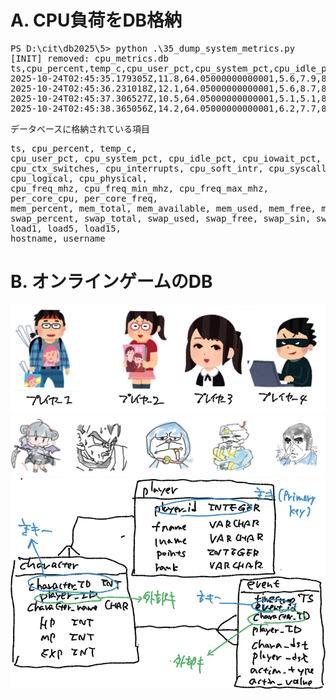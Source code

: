 # A. CPU負荷をDB格納

<pre>
PS D:\cit\db2025\5> python .\35_dump_system_metrics.py
[INIT] removed: cpu_metrics.db
ts,cpu_percent,temp_c,cpu_user_pct,cpu_system_pct,cpu_idle_pct,cpu_iowait_pct,cpu_ctx_switches,cpu_interrupts,cpu_soft_intr,cpu_syscalls,cpu_logical,cpu_physical,cpu_freq_mhz,cpu_freq_min_mhz,cpu_freq_max_mhz,per_core_cpu,per_core_freq,mem_percent,mem_total,mem_available,mem_used,mem_free,mem_cached,mem_buffers,mem_shared,swap_percent,swap_total,swap_used,swap_free,swap_sin,swap_sout,load1,load5,load15,hostname,username
2025-10-24T02:45:35.179305Z,11.8,64.05000000000001,5.6,7.9,86.2,,3827935550,1247012304,0,427163764,4,2,2400.0,0.0,2401.0,"[25.9, 5.6, 4.7, 18.7]",[2400.0],64.2,17108365312,6122053632,10986311680,6122053632,,,,0.9,24696061952,226119680,24469942272,0,0,,,,DESKTOP-329HOL1,user
2025-10-24T02:45:36.231018Z,12.1,64.05000000000001,5.6,8.7,85.7,,3827964620,1247024045,0,427461168,4,2,2400.0,0.0,2401.0,"[15.3, 3.1, 9.2, 29.6]",[2400.0],64.3,17108365312,6104264704,11004100608,6104264704,,,,0.9,24696061952,226119680,24469942272,0,0,,,,DESKTOP-329HOL1,user
2025-10-24T02:45:37.306527Z,10.5,64.05000000000001,5.1,5.1,89.4,,3827979262,1247029578,0,427593468,4,2,2300.0,0.0,2401.0,"[25.0, 4.3, 8.8, 4.4]",[2300.0],64.3,17108365312,6102761472,11005603840,6102761472,,,,0.9,24696061952,226119680,24469942272,0,0,,,,DESKTOP-329HOL1,user
2025-10-24T02:45:38.365056Z,14.2,64.05000000000001,6.2,7.7,86.0,,3827998209,1247036886,0,427824668,4,2,2400.0,0.0,2401.0,"[30.9, 10.3, 2.9, 11.8]",[2400.0],64.4,17108365312,6098370560,11009994752,6098370560,,,,0.9,24696061952,226119680,24469942272,0,0,,,,DESKTOP-329HOL1,user
</pre>
  
データベースに格納されている項目

<pre>
ts, cpu_percent, temp_c,
cpu_user_pct, cpu_system_pct, cpu_idle_pct, cpu_iowait_pct,
cpu_ctx_switches, cpu_interrupts, cpu_soft_intr, cpu_syscalls,
cpu_logical, cpu_physical,
cpu_freq_mhz, cpu_freq_min_mhz, cpu_freq_max_mhz,
per_core_cpu, per_core_freq,
mem_percent, mem_total, mem_available, mem_used, mem_free, mem_cached, mem_buffers, mem_shared,
swap_percent, swap_total, swap_used, swap_free, swap_sin, swap_sout,
load1, load5, load15,
hostname, username
</pre>

# B. オンラインゲームのDB

<img src = "players.png">

<img src = "characters.png">

<img src = "ER.png">
